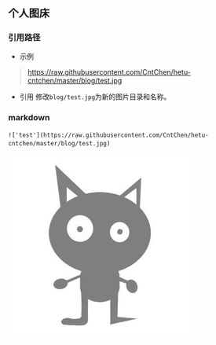 ## 个人图床

### 引用路径
* 示例
> https://raw.githubusercontent.com/CntChen/hetu-cntchen/master/blog/test.jpg

* 引用
修改`blog/test.jpg`为新的图片目录和名称。

### markdown
`!['test'](https://raw.githubusercontent.com/CntChen/hetu-cntchen/master/blog/test.jpg)`

!['test'](https://raw.githubusercontent.com/CntChen/hetu-cntchen/master/blog/test.jpg)
